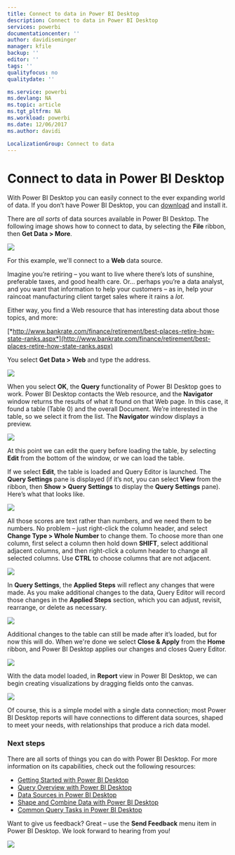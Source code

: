 ```yaml
---
title: Connect to data in Power BI Desktop
description: Connect to data in Power BI Desktop
services: powerbi
documentationcenter: ''
author: davidiseminger
manager: kfile
backup: ''
editor: ''
tags: ''
qualityfocus: no
qualitydate: ''

ms.service: powerbi
ms.devlang: NA
ms.topic: article
ms.tgt_pltfrm: NA
ms.workload: powerbi
ms.date: 12/06/2017
ms.author: davidi

LocalizationGroup: Connect to data
---
```

# Connect to data in Power BI Desktop
With Power BI Desktop you can easily connect to the ever expanding world of data. If you don’t have Power BI Desktop, you can [download](http://go.microsoft.com/fwlink/?LinkID=521662) and install it.

There are *all sorts* of data sources available in Power BI Desktop. The following image shows how to connect to data, by selecting the **File** ribbon, then **Get Data \> More**.

![](media/desktop-connect-to-data/getdatavid_smallv2.gif)

For this example, we'll connect to a **Web** data source.

Imagine you’re retiring – you want to live where there’s lots of sunshine, preferable taxes, and good health care. Or… perhaps you’re a data analyst, and you want that information to help your customers – as in, help your raincoat manufacturing client target sales where it rains a *lot*.

Either way, you find a Web resource that has interesting data about those topics, and more:

[*http://www.bankrate.com/finance/retirement/best-places-retire-how-state-ranks.aspx*](http://www.bankrate.com/finance/retirement/best-places-retire-how-state-ranks.aspx)

You select **Get Data \> Web** and type the address.

![](media/desktop-connect-to-data/connecttodata_3.png)

When you select **OK**, the **Query** functionality of Power BI Desktop goes to work. Power BI Desktop contacts the Web resource, and the **Navigator** window returns the results of what it found on that Web page. In this case, it found a table (Table 0) and the overall Document. We’re interested in the table, so we select it from the list. The **Navigator** window displays a preview.

![](media/desktop-connect-to-data/datasources_fromnavigatordialog.png)

At this point we can edit the query before loading the table, by selecting **Edit** from the bottom of the window, or we can load the table.

If we select **Edit**, the table is loaded and Query Editor is launched. The **Query Settings** pane is displayed (if it’s not, you can select **View** from the ribbon, then **Show \> Query Settings** to display the **Query Settings** pane). Here’s what that looks like.

![](media/desktop-connect-to-data/designer_gsg_editquery.png)

All those scores are text rather than numbers, and we need them to be numbers. No problem – just right-click the column header, and select **Change Type \> Whole Number** to change them. To choose more than one column, first select a column then hold down **SHIFT**, select additional adjacent columns, and then right-click a column header to change all selected columns. Use **CTRL** to choose columns that are not adjacent.

![](media/desktop-connect-to-data/designer_gsg_changedatatype.png)

In **Query Settings**, the **Applied Steps** will reflect any changes that were made. As you make additional changes to the data, Query Editor will record those changes in the **Applied Steps** section, which you can adjust, revisit, rearrange, or delete as necessary.

![](media/desktop-connect-to-data/designer_gsg_appliedsteps_changedtype.png)

Additional changes to the table can still be made after it’s loaded, but for now this will do. When we're done we select **Close & Apply** from the **Home** ribbon, and Power BI Desktop applies our changes and closes Query Editor.

![](media/desktop-connect-to-data/connecttodata_closenload.png)

With the data model loaded, in **Report** view in Power BI Desktop, we can begin creating visualizations by dragging fields onto the canvas.

![](media/desktop-connect-to-data/connecttodata_dragontoreportview.png)

Of course, this is a simple model with a single data connection; most Power BI Desktop reports will have connections to different data sources, shaped to meet your needs, with relationships that produce a rich data model. 

### Next steps
﻿There are all sorts of things you can do with Power BI Desktop. For more information on its capabilities, check out the following resources:

* [Getting Started with Power BI Desktop](desktop-getting-started.md)
* [Query Overview with Power BI Desktop](desktop-query-overview.md)
* [Data Sources in Power BI Desktop](desktop-data-sources.md)
* [Shape and Combine Data with Power BI Desktop](desktop-shape-and-combine-data.md)
* [Common Query Tasks in Power BI Desktop](desktop-common-query-tasks.md)   

Want to give us feedback? Great – use the **Send Feedback** menu item in Power BI Desktop. We look forward to hearing from you!

![](media/desktop-connect-to-data/sendfeedback.png)

